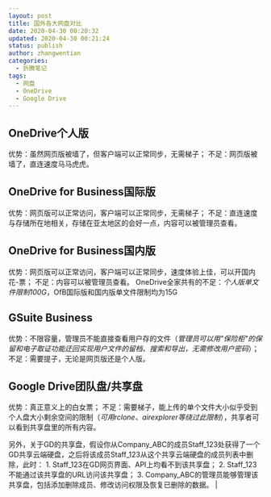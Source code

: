 ```yaml
---
layout: post
title: 国外各大网盘对比
date: 2020-04-30 00:20:32
updated: 2020-04-30 00:21:24
status: publish
author: zhangwentian
categories: 
  - 折腾笔记
tags: 
  - 网盘
  - OneDrive
  - Google Drive
---
```



OneDrive个人版
-----------

优势：虽然网页版被墙了，但客户端可以正常同步，无需梯子；
不足：网页版被墙了，直连速度马马虎虎。

OneDrive for Business国际版
------------------------

优势：网页版可以正常访问，客户端可以正常同步，无需梯子；
不足：直连速度与存储所在地相关，存储在亚太地区的会好一点，内容可以被管理员查看。

OneDrive for Business国内版
------------------------

优势：网页版可以正常访问，客户端可以正常同步，速度体验上佳，可以开国内花-票；
不足：内容可以被管理员查看。
OneDrive全家共有的不足：*个人版单文件限制100G*，OfB国际版和国内版单文件限制均为15G

GSuite Business
---------------

优势：不限容量，管理员不能直接查看用户存的文件（*管理员可以用"保险柜"的保留和电子取证功能迂回实现用户文件的留档、搜索和导出，无需修改用户密码*）；
不足：需要提子，无论是网页版还是个人版。

Google Drive团队盘/共享盘
-------------------

优势：真正意义上的白女票；
不足：需要梯子，能上传的单个文件大小似乎受到个人盘大小剩余空间的限制（*可用rclone、airexplorer等绕过此限制*），共享者可以看到共享盘里的所有内容。

另外，关于GD的共享盘，假设你从Company_ABC的成员Staff_123处获得了一个GD共享云端硬盘，之后将该成员Staff_123从这个共享云端硬盘的成员列表中删除，此时：
1\. Staff_123在GD网页界面、API上均看不到该共享盘；
2\. Staff_123不能通过该共享盘的URL访问该共享盘；
3\. Company_ABC的管理员能够管理该共享盘，包括添加删除成员、修改访问权限及恢复已删除的数据。 |